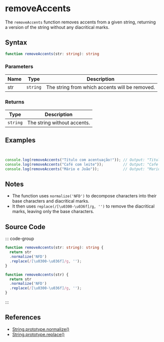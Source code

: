 # removeAccents

The `removeAccents` function removes accents from a given string, returning a version of the string without any diacritical marks.

## Syntax

```typescript
function removeAccents(str: string): string
```

### Parameters

| Name  | Type     | Description                                          |
|-------|----------|----------------------------------------------------|
| str   | `string` | The string from which accents will be removed.     |

### Returns

| Type    | Description                                      |
|---------|------------------------------------------------|
| `string` | The string without accents.                    |

## Examples

```typescript


console.log(removeAccents("Título com acentuação!")); // Output: "Titulo com acentuacao!"
console.log(removeAccents("Café com leite"));         // Output: "Cafe com leite"
console.log(removeAccents("Mário e João"));           // Output: "Mario e Joao"
```

## Notes

- The function uses `normalize('NFD')` to decompose characters into their base characters and diacritical marks.
- It then uses `replace(/[\u0300-\u036f]/g, '')` to remove the diacritical marks, leaving only the base characters.

## Source Code

::: code-group
```typescript
function removeAccents(str: string): string {
  return str
  .normalize('NFD')
  .replace(/[\u0300-\u036f]/g, '');
}
```

```javascript
function removeAccents(str) {
  return str
  .normalize('NFD')
  .replace(/[\u0300-\u036f]/g, '');
}
```
::: 

## References

- [String.prototype.normalize()](https://developer.mozilla.org/en-US/docs/Web/JavaScript/Reference/Global_Objects/String/normalize)
- [String.prototype.replace()](https://developer.mozilla.org/en-US/docs/Web/JavaScript/Reference/Global_Objects/String/replace)